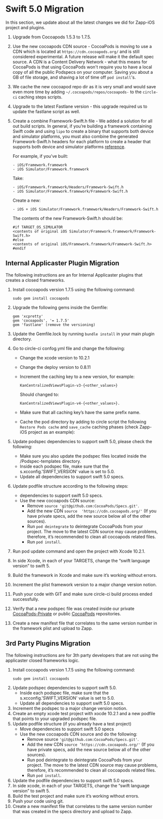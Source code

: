 # Swift 5.0 Migration
In this section, we update about all the latest changes we did for Zapp-iOS project and plugins.

1. Upgrade from Cocoapods 1.5.3 to 1.7.5.
2. Use the new cocoapods CDN source  - CocoaPods is moving to use a CDN which is located at `https://cdn.cocoapods.org/` and is still considered experimental. A future release will make it the default spec source. A CDN is a Content Delivery Network - what this means for CocoaPods is that using CocoaPods won't require you to have a local copy of all the public Podspecs on your computer. Saving you about a GB of file storage, and shaving a lot of time off `pod install`'s.
3. We cache the new cocoapod repo dir as it is very small and would save even more time by adding `~/.cocoapods/repos/cocoapods-` to the `circle-ci` caching steps scripts. 
4. Upgrade to the latest Fastlane version - this upgrade required us to update the fastlane script as well.
5. Create a combine Framework-Swift.h file - We added a solution for all out build scripts. In general, if you’re building a framework containing Swift code and using `lipo` to create a binary that supports both device and simulator platforms, you must also combine the generated Framework-Swift.h headers for each platform to create a header that supports both device and simulator platforms [reference](https://developer.apple.com/documentation/xcode_release_notes/xcode_10_2_release_notes?language=objc).

    For example, if you’ve built:

    ```
    - iOS/Framework.framework
    - iOS Simulator/Framework.framework
    ```
    Take:
    ```
    - iOS/Framework.framework/Headers/Framework-Swift.h
    - iOS Simulator/Framework.framework/Framework-Swift.h
    ```
    Create a new:
    ```
    - iOS + iOS Simulator/Framework.framework/Headers/Framework-Swift.h
    ```
    The contents of the new Framework-Swift.h should be:
    ```
    #if TARGET_OS_SIMULATOR
    <contents of original iOS Simulator/Framework.framework/Framework-Swift.h>
    #else
    <contents of original iOS/Framework.framework/Framework-Swift.h>
    #endif
    ```

## Internal Applicaster Plugin Migration

The following instructions are an for Internal Applicaster plugins that creates a closed frameworks.

1. Install cocoapods version 1.7.5 using the following command:
    ```
    sudo gem install cocoapods
    ```

2. Upgrade the following gems inside the Gemfile:
    ```
    gem 'xcpretty'
    gem 'cocoapods', '= 1.7.5'
    gem 'fastlane' (remove the versioning)
    ```

3. Update the Gemfile.lock by running `bundle install` in your main plugin directory.

4. Go to circle-ci confog.yml file and change the following:
    * Change the xcode version to 10.2.1
    * Change the deploy version to 0.8.11
    * Increment the caching key to a new version, for example: 
        ```
        KanCentralizedViewsPlugin-v3-{<other_values>} 
        ```
        Should changed to:
        
        ```
        KanCentralizedViewsPlugin-v4-{<other_values>}.
        ```
    * Make sure that all caching key’s have the same prefix name.
    * Cache the pod directory by adding to circle script the following `Restore Pods cache` and `save_cache` caching phases (check Zapp-iOS project as an example):
5. Update podspec dependencies to support swift 5.0, please check the following:
    * Make sure you also update the podspec files located inside the /Podspec-templates directory.
    * Inside each podspec file, make sure that the s.xcconfig.'SWIFT_VERSION' value is set to 5.0.
    * Update all dependencies to support swift 5.0 specs.
6. Update podfile structure according to the following steps:
    * dependencies to support swift 5.0 specs.
    * Use the new cocoapods CDN source:
        * Remove `source 'git@github.com:CocoaPods/Specs.git'`.
        * Add the new CDN `source  'https://cdn.cocoapods.org/'` (If you have private specs, add the new source below all of the other sources).
        * Run `pod deintegrate` to deintegrate CocoaPods from your project. The move to the latest CDN source may cause problems, therefore, it’s recommended to clean all cocoapods related files.
        * Run `pod install`.
7. Run pod update command and open the project with Xcode 10.2.1.
8. In side Xcode, in each of your TARGETS, change the “swift language version” to swift 5.
9. Build the framework in Xcode and make sure it’s working without errors.
10. Increment the plist framework version to a major change version notion.
11. Push your code with GIT and make sure circle-ci build process ended successfully.
12. Verify that a new podspec file was created inside our private [CocoaPods-Private](https://github.com/applicaster/CocoaPods-Private) or public [CocoaPods](https://github.com/applicaster/CocoaPods) repositories.
13. Create a new manifest file that correlates to the same version number in the framework plist and upload to Zapp.

## 3rd Party Plugins Migration

The following instructions are for 3th party developers that are not using the applicaster closed frameworks logic.

1. Install cocoapods version 1.7.5 using the following command: 
    ```
    sudo gem install cocoapods
    ```
2. Update podspec dependencies to support swift 5.0.
    * Inside each podspec file, make sure that the s.xcconfig.'SWIFT_VERSION' value is set to 5.0.
    * Update all dependencies to support swift 5.0 specs.
3. Increment the podspec to a major change version notion.
4. Create an empty xcode test project with xocde 10.2.1 and a new podfile that points to your upgraded podspec file.
5. Update podfile structure (if you already have a test project)
    * Move dependencies to support swift 5.0 specs
    * Use the new cocoapods CDN source and do the following:
        * Remove source `'git@github.com:CocoaPods/Specs.git'`.
        * Add the new CDN `source ’https://cdn.cocoapods.org/'`  (If you have private specs, add the new source below all of the other sources).
        * Run pod deintegrate to deintegrate CocoaPods from your project. The move to the latest CDN source may cause problems, therefore, it’s recommended to clean all cocoapods related files.
        * Run `pod install`.
6. Update the podfile dependencies to support swift 5.0 specs.
7. In side xcode, in each of your TARGETS, change the “swift language version” to swift 5.
8. Build the test project and make sure it’s working without errors.
9. Push your code using git.
10. Create a new manifest file that correlates to the same version number that was created in the specs directory and upload to Zapp.
